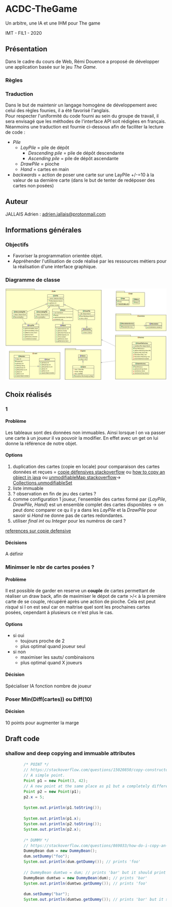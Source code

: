 # ACDC-TheGame

Un arbitre, une IA et une IHM pour The game

IMT - FIL1 - 2020

## Présentation

Dans le cadre du cours de Web, Rémi Douence a proposé de développer une application basée sur le jeu *The Game*.

### Règles

### Traduction

Dans le but de maintenir un langage homogène de développement avec celui des règles founies, il a été favorisé l'anglais.  
Pour respecter l'uniformité du code fourni au sein du groupe de travail, il sera envisagé que les méthodes de l'interface API soit rédigées en français.  
Néanmoins une traduction est fournie ci-dessous afin de faciliter la lecture de code :

+ *Pile*
  + *LayPile* = pile de dépôt
    + *Descending pile* = pile de dépôt descendante
    + *Ascending pile* = pile de dépôt ascendante  
  + *DrawPile* = pioche
  + *Hand* = cartes en main
+ *backwards* = action de poser une carte sur une LayPile +/-=10 à la valeur de sa dernière carte (dans le but de tenter de redéposer des cartes non posées)

## Auteur

JALLAIS Adrien : adrien.jallais@protonmail.com

## Informations générales

### Objectifs

+ Favoriser la programmation orientée objet.
+ Appréhender l'utilisation de code réalisé par les ressources métiers pour la réalisation d'une interface graphique.

### Diagramme de classe

![Diagramme de classe](./Code/FIL%20A1%20ACDC%20Partie1%20Jallais%20Adrien/bin/FIL_A1_ACDC_Partie1_Jallais_Adrien-UML.png)

## Choix réalisés

### 1

#### Problème

Les tableaux sont des données non immuables.
Ainsi lorsque l on va passer une carte à un joueur il va pouvoir la modifier. En effet avec un get on lui donne la référence de notre objet.

#### Options

1. duplication des cartes (copie en locale) pour comparaison des cartes données et reçues = [copie défensives stackoverflow](https://stackoverflow.com/questions/15020850/copy-constructors-and-defensive-copying) ou [how to copy an object in java](https://stackoverflow.com/questions/869033/how-do-i-copy-an-object-in-java) ou [unmodifiableMap  stackoverflow](https://stackoverflow.com/questions/18141234/should-defensive-copies-always-be-made)-> [Collections.unmodifiableSet](https://www.geeksforgeeks.org/collections-unmodifiableset-method-in-java-with-examples/)
2. liste immuable
3. ? observation en fin de jeu des cartes ?
4. comme configuration 1 joueur, l'ensemble des cartes formé par {*LayPile*, *DrawPile*, *Hand*} est un ensemble complet des cartes disponibles -> on peut donc comparer ce qu il y a dans les *LayPile* et la *DrawPile* pour savoir si *Hand* ne donne pas de cartes redondantes.
5. utiliser *final int*  ou *Integer* pour les numéros de card ? 

[references sur copie defensive](https://code.i-harness.com/fr/q/d42a9)

#### Décisions

A définir

### Minimser le nbr de cartes posées ?

#### Problème

Il est possible de garder en reserve un **couple** de cartes permettant de réaliser un draw back, afin de maximiser le dépot de carte >/< à la première carte de se couple, récupéré après une action de pioche.
Cela est peut *risqué* si l on est seul car on maitrise quel sont les prochaines cartes posées, cependant à plusieurs ce n'est plus le cas.

#### Options

+ si oui
  + toujours proche de 2 
  + plus optimal quand joueur seul
+ si non
  + maximiser les sauts/ combinaisons
  + plus optimal quand X joueurs

#### Décision

Spécialiser IA fonction nombre de joueur

### Poser Min(Diff(cartes)) ou Diff(10)

#### Décision

10 points pour augmenter la marge



## Draft code

### shallow and deep copying and immuable attributes 

```java
		/* POINT */
		// https://stackoverflow.com/questions/15020850/copy-constructors-and-defensive-copying
		// A simple point.
		Point p1 = new Point(3, 42);
		// A new point at the same place as p1 but a completely different object.
		Point p2 = new Point(p1);
		p2.x = 5;

		System.out.println(p1.toString());

		System.out.println(p1.x);
		System.out.println(p2.toString());
		System.out.println(p2.x);

		/* DUMMY */
		// https://stackoverflow.com/questions/869033/how-do-i-copy-an-object-in-java
		DummyBean dum = new DummyBean();
		dum.setDummy("foo");
		System.out.println(dum.getDummy()); // prints 'foo'

		// DummyBean dumtwo = dum; // prints 'bar' but it should print 'foo'
		DummyBean dumtwo = new DummyBean(dum); // prints 'bar'
		System.out.println(dumtwo.getDummy()); // prints 'foo'

		dum.setDummy("bar");
		System.out.println(dumtwo.getDummy()); // prints 'bar' but it should print 'foo'

```